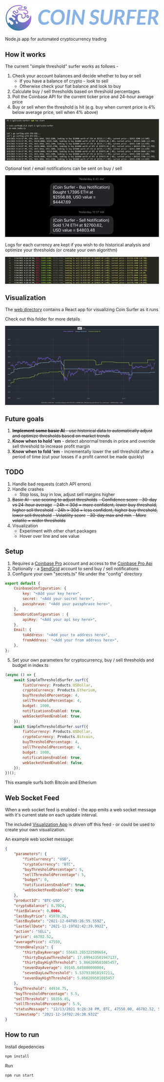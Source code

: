 ![logo](docs/images/logo.png)

Node.js app for automated cryptocurrency trading

## How it works

The current "simple threshold" surfer works as follows -

1. Check your account balances and decide whether to buy or sell
    - If you have a balance of crypto - look to sell
    - Otherwise check your fiat balance and look to buy
2. Calculate buy / sell thresholds based on threshold percentages
3. Poll the Coinbase API for the current ticker price and 24-hour average price
4. Buy or sell when the threshold is hit (e.g. buy when current price is 4% below average price, sell when 4% above)

![log](docs/images/log.png)

Optional text / email notifications can be sent on buy / sell

![notification](docs/images/text-notification.jpg)

Logs for each currency are kept if you wish to do historical analysis and optimize your thresholds (or create your own algorithm)

![historical-log](docs/images/historical-log.jpg)

## Visualization
The [web directory](https://github.com/husarms/coin-surfer/tree/master/web) contains a React app for visualizing Coin Surfer as it runs

Check out this folder for more details

![visualization](docs/images/visualization-2.png)

## Future goals

1. ~~**Implement some basic AI** - use historical data to automatically adjust and optimize thresholds based on market trends~~
2. **Know when to hold 'em** - detect abnormal trends in price and override sell threshold to increase profit margin
3. **Know when to fold 'em** - incrementally lower the sell threshold after a period of time (cut your losses if a profit cannot be made quickly)

## TODO
1. Handle bad requests (catch API errors)
2. Handle crashes
    - Stop loss, buy in low, adjust sell margins higher
3. ~~Basic AI - use scoring to adjust thresholds~~
    ~~- Confidence score~~ 
        ~~- 30-day vs 24-hour average~~
        ~~- 24h < 30d = more confident, lower buy threshold, higher sell threshold~~
        ~~- 24h > 30d = less confident, higher buy threshold, lower sell threshold~~
    ~~- Volatility score~~
        ~~- 30-day max and min~~
        ~~- More volatile = wider thresholds~~
4. Visualization
    - Experiment with other chart packages
    - Hover over line and see value

## Setup
1. Requires a [Coinbase Pro](https://pro.coinbase.com) account and access to the [Coinbase Pro Api](https://docs.pro.coinbase.com/)
2. Optionally - a [SendGrid](https://sendgrid.com) account to send buy / sell notifications
3. Configure your own "secrets.ts" file under the "config" directory
```JavaScript
export default {
    CoinbaseConfiguration: {
        key: "<Add your key here>",
        secret: "<Add your secret here>",
        passphrase: "<Add your passphrase here>",
    },
    SendGridConfiguration : {
        apiKey: "<Add your api key here>",
    },
    Email: {
        toAddress: "<Add your to address here>",
        fromAddress: "<Add your from address here>",
    },
};
```
5. Set your own parameters for cryptocurrency, buy / sell thresholds and budget in index.ts
```JavaScript
(async () => {
    await SimpleThresholdSurfer.surf({
        fiatCurrency: Products.USDollar,
        cryptoCurrency: Products.Etherium,
        buyThresholdPercentage: 4,
        sellThresholdPercentage: 4,
        budget: 1000,
        notificationsEnabled: true,
        webSocketFeedEnabled: true,
    });
    await SimpleThresholdSurfer.surf({
        fiatCurrency: Products.USDollar,
        cryptoCurrency: Products.Bitcoin,
        buyThresholdPercentage: 4,
        sellThresholdPercentage: 4,
        budget: 1000,
        notificationsEnabled: true,
        webSocketFeedEnabled: false,
    });
})();
```
This example surfs both Bitcoin and Etherium

## Web Socket Feed
When a web socket feed is enabled - the app emits a web socket message with it's current state on each update interval.

The included [Visualization App](https://github.com/husarms/coin-surfer/tree/master/web) is driven off this feed - or could be used to create your own visualization.

An example web socket message:
``` JSON
{
    "parameters": {
        "fiatCurrency": "USD",
        "cryptoCurrency": "BTC",
        "buyThresholdPercentage": 5,
        "sellThresholdPercentage": 5,
        "budget": 0,
        "notificationsEnabled": true,
        "webSocketFeedEnabled": true
    },
    "productId": "BTC-USD",
    "cryptoBalance": 0.7024,
    "fiatBalance": 0.0004,
    "lastBuyPrice": 45078.26,
    "lastBuyDate": "2021-12-04T05:26:55.559Z",
    "lastSellDate": "2021-11-19T02:42:39.992Z",
    "action": "SELL",
    "price": 46782.52,
    "averagePrice": 47550,
    "trendAnalysis": {
        "thirtyDayAverage": 55663.285322580654,
        "thirtyDayLowThreshold": 17.699433501947137,
        "thirtyDayHighThreshold": 5.866209581085457,
        "sevenDayAverage": 49145.645000000004,
        "sevenDayLowThreshold": 5.537933058197211,
        "sevenDayHighThreshold": 5.866209581085457
    },
    "buyThreshold": 44934.75,
    "buyThresholdPercentage": 5.5,
    "sellThreshold": 50355.45,
    "sellThresholdPercentage": 5.9,
    "statusMessage": "12/13/2021 9:26:38 PM, BTC, 47550.00, 46782.52, 50355.45, looking to sell 0.7024 BTC at $50355.45 (+5.9%) (last buy price $45078.26); current price = $46782.52 (-1.61%)",
    "timestamp": "2021-12-14T02:26:38.932Z"
}
```

## How to run
Install depedencies
```bash
npm install
```
Run 
```bash
npm run start
```
